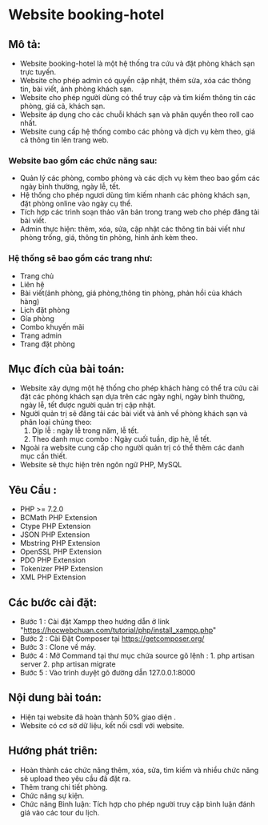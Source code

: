 # Website booking-hotel
## Mô tả:
- Website booking-hotel là một hệ thống tra cứu và đặt phòng khách sạn trực tuyến.
- Website cho phép admin có quyền cập nhật, thêm sửa, xóa các thông tin, bài viết, ảnh phòng khách sạn.
- Website cho phép người dùng có thể truy cập và tìm kiếm thông tin các phòng, giá cả, khách sạn.
- Website áp dụng cho các chuỗi khách sạn và phân quyền theo roll cao nhất.
- Website cung cấp hệ thống combo các phòng và dịch vụ kèm theo, giá cả thông tin lên trang web.
### Website bao gồm các chức năng sau:
- Quản lý các phòng, combo phòng và các dịch vụ kèm theo bao gồm các ngày bình thường, ngày lễ, tết.
- Hệ thống cho phép ngươi dùng tìm kiếm nhanh các phòng khách sạn, đặt phòng online vào ngày cụ thể.
- Tích hợp các trình soạn thảo văn bản trong trang web cho phép đăng tải bài viết.
- Admin thực hiện: thêm, xóa, sửa, cập nhật các thông tin bài viết như phòng trống, giá, thông tin phòng, hình ảnh kèm theo.
### Hệ thống sẽ bao gồm các trang như:
- Trang chủ
- Liên hệ
- Bài viết(ảnh phòng, giá phòng,thông tin phòng, phản hồi của khách hàng)
- Lịch đặt phòng
- Gía phòng
- Combo khuyến mãi
- Trang admin
- Trang đặt phòng
## Mục đích của bài toán:
- Website xây dựng một hệ thống cho phép khách hàng có thể tra cứu cài đặt các phòng khách sạn dựa trên các ngày nghỉ, ngày bình thường, ngày lễ, tết được người quản trị cập nhật.
- Người quản trị sẽ đăng tải các bài viết và ảnh về phòng khách sạn và phân loại chúng theo:
    1. Dịp lễ : ngày lễ trong năm, lễ tết.
    2. Theo danh mục combo : Ngày cuối tuần, dịp hè, lễ tết.
- Ngoài ra website cung cấp cho người quản trị có thể thêm các danh mục cần thiết.
- Website sẽ thực hiện trên ngôn ngữ PHP, MySQL
## Yêu Cầu :
- PHP >= 7.2.0
- BCMath PHP Extension
- Ctype PHP Extension
- JSON PHP Extension
- Mbstring PHP Extension
- OpenSSL PHP Extension
- PDO PHP Extension
- Tokenizer PHP Extension
- XML PHP Extension
## Các bước cài đặt:
- Bước 1 : Cài đặt Xampp theo hướng dẫn ở link "https://hocwebchuan.com/tutorial/php/install_xampp.php"
- Bước 2 : Cài Đặt Composer tại https://getcomposer.org/
- Bước 3 : Clone về máy.
- Bước 4 : Mở Command tại thư mục chứa source gõ lệnh :
        1. php artisan server
        2. php artisan migrate
- Bước 5 : Vào trình duyệt gõ đường dẫn 127.0.0.1:8000
## Nội dung bài toán:
- Hiện tại website đã hoàn thành 50% giao diện .
- Website có cơ sở dữ liệu, kết nối csdl với website.
## Hướng phát triên:
- Hoàn thành các chức năng thêm, xóa, sửa, tìm kiếm và nhiều chức năng sẽ upload theo yêu cầu đã đặt ra.
- Thêm trang chi tiết phòng.
- Chức năng sự kiện.
- Chức năng Bình luận: Tích hợp cho phép người truy cập bình luận đánh giá vào các tour du lịch.
